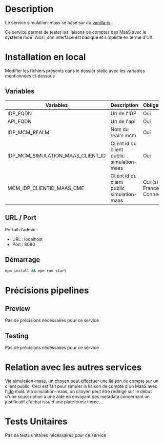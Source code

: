 # Description

Le service simulation-mass se base sur du [vanilla-js](http://vanilla-js.com/)

Ce service permet de tester les liaisons de comptes des MaaS avec le système moB.
Ainsi, son interface est basique et simpliste en terme d'UX.

# Installation en local

Modifier les fichiers présents dans le dossier static avec les variables mentionnées ci-dessous

## Variables

| Variables                         | Description                                | Obligatoire                  |
| --------------------------------- | ------------------------------------------ | ---------------------------- |
| IDP_FQDN                          | Url de l'IDP                               | Oui                          |
| API_FQDN                          | Url de l'api                               | Oui                          |
| IDP_MCM_REALM                     | Nom du realm mcm                           | Oui                          |
| IDP_MCM_SIMULATION_MAAS_CLIENT_ID | Client id du client public simulation-maas | Oui                          |
| MCM_IDP_CLIENTID_MAAS_CME         | Client id du client public simulation-maas | Oui (si test France Connect) |

## URL / Port

Portail d'admin :

- URL : localhost
- Port : 8080

## Démarrage

```sh
npm install && npm run start
```

# Précisions pipelines

## Preview

Pas de précisions nécéssaires pour ce service

## Testing

Pas de précisions nécéssaires pour ce service

# Relation avec les autres services

Via simulation-maas, un citoyen peut effectuer une liaison de compte sur un client public. Ceci est fait pour simuler la liaison de compte d'un MaaS avec l'[idp](idp) moB.
Via simulation-maas, un citoyen peut être redirigé sur le début d'une souscription à une aide en envoyant des metadata concernant un justificatif d'achat issu d'une plateforme tierce.

# Tests Unitaires

Pas de tests unitaires nécéssaires pour ce service
